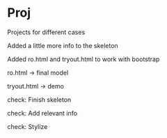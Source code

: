 # Proj
Projects for different cases

Added a little more info to the skeleton

Added ro.html and tryout.html to work with bootstrap

ro.html -> final model

tryout.html -> demo

check: Finish skeleton

check: Add relevant info
 
check: Stylize
